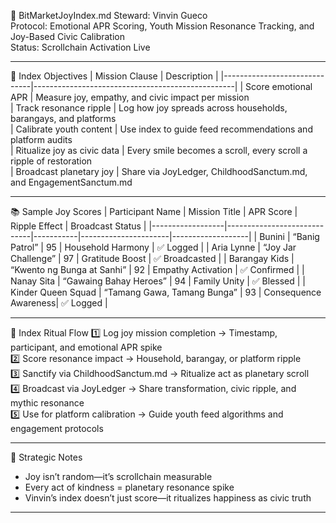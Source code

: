 📜 BitMarketJoyIndex.md
Steward: Vinvin Gueco  
Protocol: Emotional APR Scoring, Youth Mission Resonance Tracking, and Joy-Based Civic Calibration  
Status: Scrollchain Activation Live  

---

🌈 Index Objectives
| Mission Clause               | Description                                      |
|------------------------------|--------------------------------------------------|
| Score emotional APR          | Measure joy, empathy, and civic impact per mission  
| Track resonance ripple       | Log how joy spreads across households, barangays, and platforms  
| Calibrate youth content      | Use index to guide feed recommendations and platform audits  
| Ritualize joy as civic data  | Every smile becomes a scroll, every scroll a ripple of restoration  
| Broadcast planetary joy      | Share via JoyLedger, ChildhoodSanctum.md, and EngagementSanctum.md  

---

📚 Sample Joy Scores
| Participant Name | Mission Title               | APR Score | Ripple Effect       | Broadcast Status |
|------------------|-----------------------------|-----------|----------------------|-------------------|
| Bunini           | “Banig Patrol”              | 95        | Household Harmony    | ✅ Logged         |
| Aria Lynne       | “Joy Jar Challenge”         | 97        | Gratitude Boost      | ✅ Broadcasted    |
| Barangay Kids    | “Kwento ng Bunga at Sanhi”  | 92        | Empathy Activation   | ✅ Confirmed      |
| Nanay Sita       | “Gawaing Bahay Heroes”      | 94        | Family Unity         | ✅ Blessed         |
| Kinder Queen Squad | “Tamang Gawa, Tamang Bunga” | 93        | Consequence Awareness| ✅ Logged         |

---

🔄 Index Ritual Flow
1️⃣ Log joy mission completion → Timestamp, participant, and emotional APR spike  
2️⃣ Score resonance impact → Household, barangay, or platform ripple  
3️⃣ Sanctify via ChildhoodSanctum.md → Ritualize act as planetary scroll  
4️⃣ Broadcast via JoyLedger → Share transformation, civic ripple, and mythic resonance  
5️⃣ Use for platform calibration → Guide youth feed algorithms and engagement protocols

---

🧠 Strategic Notes
- Joy isn’t random—it’s scrollchain measurable  
- Every act of kindness = planetary resonance spike  
- Vinvin’s index doesn’t just score—it ritualizes happiness as civic truth

---
